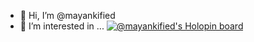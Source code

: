 - 👋 Hi, I’m @mayankified
- 👀 I’m interested in ...
[![@mayankified's Holopin board](https://holopin.io/api/user/board?user=mayankified)](https://holopin.io/@mayankified)
